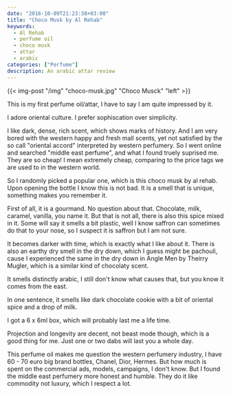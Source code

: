 ```yaml
---
date: "2016-10-09T21:23:38+03:00"
title: "Choco Musk by Al Rehab"
keywords:
  - Al Rehab
  - perfume oil
  - choco musk
  - attar
  - arabic
categories: ["Perfume"]
description: An arabic attar review
---
```


{{< img-post "/img" "choco-musk.jpg" "Choco Musck" "left" >}}

This is my first perfume oil/attar, I have to say I am quite impressed by it.

I adore oriental culture. I prefer sophiscation over simplicity.

I like dark, dense, rich scent, which shows marks of history. And I am very bored with the
western happy and fresh mall scents, yet not satisfied by the so call "oriental accord" interpreted by western perfumery.
So I went online and searched "middle east perfume", and what I found truely suprised me. They are so cheap! I mean extremely cheap,
comparing to the price tags we are used to in the western world.

So I randomly picked a popular one, which is this choco musk by al rehab. Upon opening the bottle I know this is not bad.
It is a smell that is unique, something makes you remember it.

First of all, it is a gourmand. No question about that. Chocolate, milk, caramel, vanilla, you name it.
But that is not all, there is also this spice mixed in it. Some will say it smells a bit plastic, well I know saffron can sometimes do that to your nose,
so I suspect it is saffron but I am not sure.

It becomes darker with time, which is exactly what I like about it. There is also an earthy dry smell in the dry down, which I guess might be pachouli,
cause I experienced the same in the dry down in Angle Men by Theirry Mugler, which is a similar kind of chocolaty scent.

It smells distinctly arabic, I still don't know what causes that, but you know it comes from the east.

In one sentence, it smells like dark chocolate cookie with a bit of oriental spice and a drop of milk.

I got a 6 x 6ml box, which will probably last me a life time.

Projection and longevity are decent, not beast mode though, which is a good thing for me. Just one or two dabs will last you a whole day.

This perfume oil makes me question the western perfumery industry, I have 60 - 70 euro big brand bottles, Chanel, Dior, Hermes. But how much
is spent on the commercial ads, models, campaigns, I don't know. But I found the middle east perfumery more honest and humble.
They do it like commodity not luxury, which I respect a lot.
